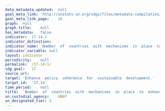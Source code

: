 ```yaml
---	
date_metadata_updated:	null
goal_meta_link:	'http://unstats.un.org/sdgs/files/metadata-compilation/Metadata-Goal-17.pdf'
goal_meta_link_page:	26
graph:	null
graph_title:	null
has_metadata:	false
indicator:	17.14.1
indicator_definition:	
indicator_name:	'Number  of  countries  with  mechanisms  in  place  to  enhance  policy  coherence  of  sustainable  development'
indicator_variable:	null
layout:	indicator
periodicity:	null
permalink:	/17-14-1/
sdg_goal:	17
source_url:	
target:	'Enhance  policy  coherence  for  sustainable  development.'
target_id:	'17.14'
time_period:	null
title:	'Number  of  countries  with  mechanisms  in  place  to  enhance  policy  coherence  of  sustainable  development'
un_custodial_agency:	UNEP
un_designated_tier:	3
---	
```

